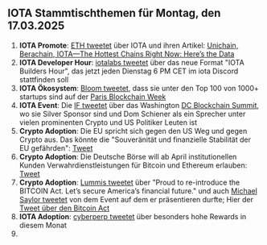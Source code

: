 ## IOTA Stammtischthemen für Montag, den 17.03.2025

1. **IOTA Promote**: [ETH tweetet](https://x.com/ETHNews_com/status/1899072277796270432) über IOTA und ihren Artikel: [Unichain, Berachain, IOTA—The Hottest Chains Right Now: Here’s the Data](https://www.ethnews.com/unichain-berachain-iota-the-hottest-chains-right-now-heres-the-data/?feed_id=7971&_unique_id=67ced88082a1c)
2. **IOTA Developer Hour**: [iotalabs tweetet](https://x.com/iotalabs_/status/1899134191847006403) über das neue Format "IOTA Builders Hour", das jetzt jeden Dienstag 6 PM CET im iota Discord stattfinden soll
3. **IOTA Ökosystem**: [Bloom tweetet](https://x.com/bloomwalletio/status/1899185136337645672), dass sie unter den Top 100 von 1000+ startups sind auf der [Paris Blockchain Week](https://x.com/ParisBlockWeek)
4. **IOTA Event**: Die [IF tweetet](https://x.com/iota/status/1899112145658277943) über das Washington [DC Blockchain Summit](https://www.dcblockchainsummit.com/), wo sie Silver Sponsor sind und Dom Schiener als ein Sprecher unter vielen prominenten Crypto und US Politiker Leuten ist
5. **Crypto Adoption**: Die EU spricht sich gegen den US Weg und gegen Crypto aus. Das könnte die "Souveränität und finanzielle Stabilität der EU gefährden": [Tweet](https://x.com/blocktrainer/status/1899397654544584959)
6. **Crypto Adoption**: Die Deutsche Börse will ab April institutionellen Kunden Verwahrdienstleistungen für Bitcoin und Ethereum erlauben: [Tweet](https://x.com/blocktrainer/status/1899399780301750395)
7. **Crypto Adoption**: [Lummis tweetet](https://x.com/SenLummis/status/1899459877480579344) über "Proud to re-introduce the BITCOIN Act. Let’s secure America’s financial future." und auch [Michael Saylor tweetet](https://x.com/BitcoinMagazine/status/1899460139691671556) von dem Event auf dem er präsentieren durfte; Hier der [Tweet über den Bitcoin Act](https://x.com/SenLummis/status/1899449083628036177)
8. **IOTA Adoption**: [cyberperp tweetet](https://x.com/cyberperp/status/1899435609866879108) über besonders hohe Rewards in diesem Monat
9. 
